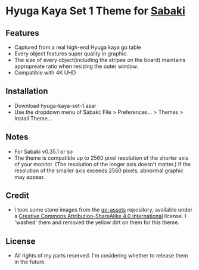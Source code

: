 
# Hyuga Kaya Set 1 Theme for [Sabaki](https://sabaki.yichuanshen.de)



## Features

* Captured from a real high-end Hyuga kaya go table
* Every object features super quality in graphic.
* The size of every object(including the stripes on the board) maintains appropreate ratio when resizing the outer window.
* Compatible with 4K UHD


## Installation

* Download hyuga-kaya-set-1.asar
* Use the dropdown menu of Sabaki: File > Preferences... > Themes > Install Theme...


## Notes

* For Sabaki v0.35.1 or so
* The theme is compatible up to 2560 pixel resolution of the shorter axis of your monitor. (The resolution of the longer axis doesn't matter.) If the resolution of the smaller axis exceeds 2560 pixels, abnormal graphic may appear.


## Credit

* I took some stone images from the [go-assets](https://github.com/atarnowsky/go-assets) repository, available under a [Creative Commons Attribution-ShareAlike 4.0 International](http://creativecommons.org/licenses/by-sa/4.0/) license. I 'washed' them and removed the yellow dirt on them for this theme.


## License

* All rights of my parts reserved. I'm cosidering whether to release them in the future.
